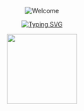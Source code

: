 <div align="center">
  
![Welcome](https://github.com/ZayveerByte/ZayveerByte/assets/155082710/5ffed843-84b7-41df-a28b-a9aa84311529)

  
[![Typing SVG](https://readme-typing-svg.herokuapp.com?font=Rubik+Doodle+Shadow?&size=35&center=true&color=CAB400&vcenter=true&width=1000&lines=I+am++Jadson+Xavier)](https://git.io/typing-svg)

<div align="center">
<img align="center" width="160" height="160" src="https://user-images.githubusercontent.com/90677747/211471004-9e33adfa-d9cb-4497-9857-a608c767bb18.gif">

  
